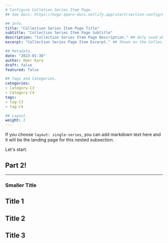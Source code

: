 ```yaml
---
# Configure Colletion Series Item Page.
## See docs: https://hugo-apero-docs.netlify.app/start/section-config/#lists-of-pages

## Info.
title: "Collection Series Item Page Title"
subtitle: "Collection Series Item Page Subtitle"
description: "Collection Series Item Page Description." ## Only used when "layout: single".
excerpt: "Collection Series Page Item Excerpt." ## Shown on the Collection Main Page, but does not shown on the Collection Main Page.

## Metadata.
date: "2023-01-30"
author: Omer Kara
draft: false
featured: false

## Tags and Categories.
categories:
- Category-C3
- Category-C4
tags:
- tag-C3
- tag-C4

## Layout.
weight: 2
---
```




If you choose `layout: single-series`, you can add markdown text here and it will be the landing page for this nested subsection.

Let's start.

## Part 2!
---

### Smaller Title

## Title 1

## Title 2

## Title 3
